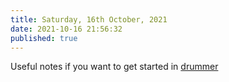 ```yaml
---
title: Saturday, 16th October, 2021
date: 2021-10-16 21:56:32
published: true
---
```


Useful notes if you want to get started in [drummer](https://www.amitgawande.com/2021/10/16/getting-started-blogging.html)